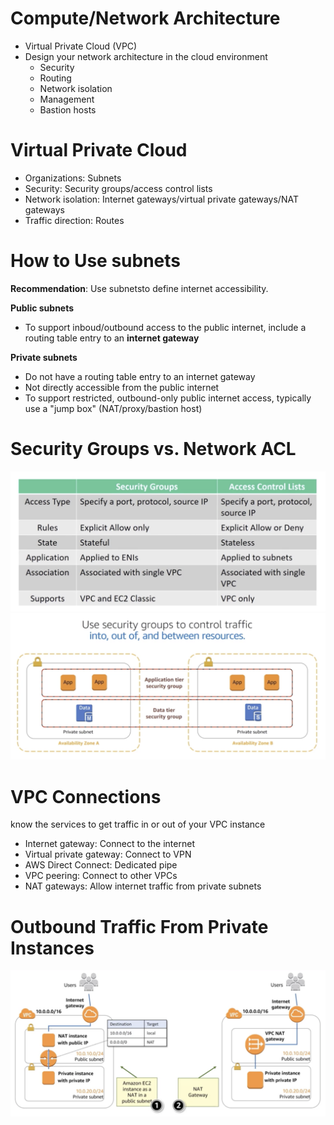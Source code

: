 # Compute/Network Architecture
- Virtual Private Cloud (VPC)
- Design your network architecture in the cloud environment
    - Security
    - Routing 
    - Network isolation
    - Management
    - Bastion hosts

# Virtual Private Cloud
- Organizations: Subnets
- Security: Security groups/access control lists
- Network isolation: Internet gateways/virtual private gateways/NAT gateways
- Traffic direction: Routes

# How to Use subnets
**Recommendation**: Use subnetsto define internet accessibility.

**Public subnets**
- To support inboud/outbound access to the public internet, include a routing table entry to an **internet gateway**

**Private subnets**
- Do not have a routing table entry to an internet gateway
- Not directly accessible from the public internet
- To support restricted, outbound-only public internet access, typically use a "jump box" (NAT/proxy/bastion host)

# Security Groups vs. Network ACL
<img src="./diagram/sg_and_acl.png">

<br/>

<img src="./diagram/sg.png">

# VPC Connections
know the services to get traffic in or out of your VPC instance
- Internet gateway: Connect to the internet
- Virtual private gateway: Connect to VPN
- AWS Direct Connect: Dedicated pipe
- VPC peering: Connect to other VPCs
- NAT gateways: Allow internet traffic from private subnets

# Outbound Traffic From Private Instances
<img src="./diagram/sample.png">